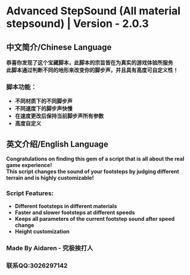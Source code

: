 # **Advanced StepSound (All material stepsound) | Version - 2.0.3**

## 中文简介/Chinese Language
**恭喜你发现了这个宝藏脚本，此脚本的宗旨皆在为真实的游戏体验所服务  
此脚本通过判断不同的地形来改变你的脚步声，并且具有高度可自定义性！**
### **脚本功能：**
* **不同材质下的不同脚步声**
* **不同速度下的脚步声快慢**
* **在速度更改后保持当前脚步声所有参数**
* **高度自定义**

## 英文介绍/English Language
**Congratulations on finding this gem of a script that is all about the real game experience!  
This script changes the sound of your footsteps by judging different terrain and is highly customizable!**
### **Script Features:**
* **Different footsteps in different materials**
* **Faster and slower footsteps at different speeds**
* **Keeps all parameters of the current footstep sound after speed change**
* **Height customization**

### **Made By Aidaren - 究极挨打人**
### **联系QQ:3026297142**
